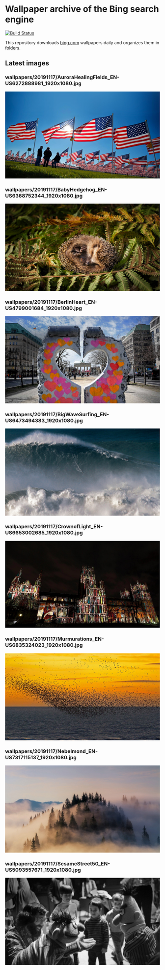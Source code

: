 # Wallpaper archive of the Bing search engine

[![Build Status](https://travis-ci.org/kijart/bing-daily-images-dl.svg?branch=wallpapers)](https://travis-ci.org/kijart/bing-daily-images-dl)

This repository downloads [bing.com](https://www.bing.com) wallpapers daily and organizes them in folders.

## Latest images

<!-- Wallpapers -->

### wallpapers/20191117/AuroraHealingFields_EN-US6272888981_1920x1080.jpg

![wallpapers/20191117/AuroraHealingFields_EN-US6272888981_1920x1080.jpg](wallpapers/20191117/AuroraHealingFields_EN-US6272888981_1920x1080.jpg)

### wallpapers/20191117/BabyHedgehog_EN-US6368752344_1920x1080.jpg

![wallpapers/20191117/BabyHedgehog_EN-US6368752344_1920x1080.jpg](wallpapers/20191117/BabyHedgehog_EN-US6368752344_1920x1080.jpg)

### wallpapers/20191117/BerlinHeart_EN-US4799001684_1920x1080.jpg

![wallpapers/20191117/BerlinHeart_EN-US4799001684_1920x1080.jpg](wallpapers/20191117/BerlinHeart_EN-US4799001684_1920x1080.jpg)

### wallpapers/20191117/BigWaveSurfing_EN-US6473494383_1920x1080.jpg

![wallpapers/20191117/BigWaveSurfing_EN-US6473494383_1920x1080.jpg](wallpapers/20191117/BigWaveSurfing_EN-US6473494383_1920x1080.jpg)

### wallpapers/20191117/CrownofLight_EN-US6653002685_1920x1080.jpg

![wallpapers/20191117/CrownofLight_EN-US6653002685_1920x1080.jpg](wallpapers/20191117/CrownofLight_EN-US6653002685_1920x1080.jpg)

### wallpapers/20191117/Murmurations_EN-US6835324023_1920x1080.jpg

![wallpapers/20191117/Murmurations_EN-US6835324023_1920x1080.jpg](wallpapers/20191117/Murmurations_EN-US6835324023_1920x1080.jpg)

### wallpapers/20191117/Nebelmond_EN-US7317115137_1920x1080.jpg

![wallpapers/20191117/Nebelmond_EN-US7317115137_1920x1080.jpg](wallpapers/20191117/Nebelmond_EN-US7317115137_1920x1080.jpg)

### wallpapers/20191117/SesameStreet50_EN-US5093557671_1920x1080.jpg

![wallpapers/20191117/SesameStreet50_EN-US5093557671_1920x1080.jpg](wallpapers/20191117/SesameStreet50_EN-US5093557671_1920x1080.jpg)

